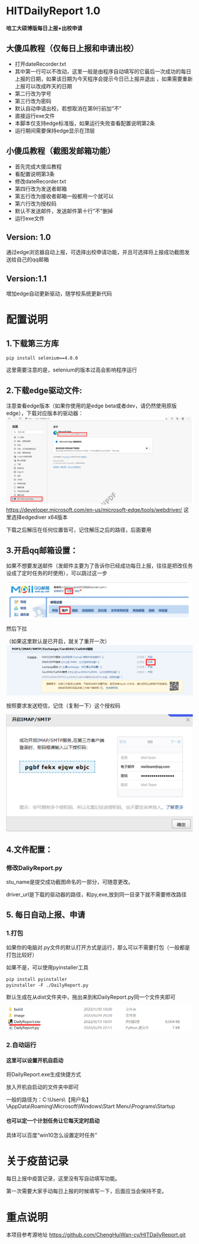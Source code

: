 # HITDailyReport 1.0
**哈工大硕博版每日上报+出校申请**  
## 大傻瓜教程（仅每日上报和申请出校）
- 打开dateRecorder.txt
- 其中第一行可以不改动，这里一般是由程序自动填写的它最后一次成功的每日上报的日期，如果该日期为今天程序会提示今日已上报并退出 ，如果需要重新上报可以改成昨天的日期
- 第二行改为学号
- 第三行改为密码
- 默认自动申请出校，若想取消在第9行前加“不”
- 直接运行exe文件
- 本脚本仅支持edge标准版，如果运行失败查看配置说明第2条
- 运行期间需要保持edge显示在顶层
## 小傻瓜教程（截图发邮箱功能）
- 首先完成大傻瓜教程
- 看配置说明第3条
- 修改dateRecorder.txt
- 第四行改为发送者邮箱
- 第五行改为接收者邮箱一般都用一个就可以
- 第六行改为授权码
- 默认不发送邮件，发送邮件第十行”不“删掉
- 运行exe文件

## Version: 1.0
通过edge浏览器自动上报，可选择出校申请功能，并且可选择将上报成功截图发送给自己的qq邮箱   
## Version:1.1
增加edge自动更新驱动，随学校系统更新代码

# 配置说明
## 1.下载第三方库
	pip install selenium==4.0.0
这里需要注意的是，selenium的版本过高会影响程序运行
## 2.下载edge驱动文件:
注意查看edge版本（如果你使用的是edge beta或者dev，请仍然使用原版edge），下载对应版本的驱动器：
![1](./readmeAssets/1.png)
https://developer.microsoft.com/en-us/microsoft-edge/tools/webdriver/
这里选择edgediver x64版本

下载之后解压在任何位置皆可，记住解压之后的路径，后面要用

## 3.开启qq邮箱设置：

如果不想要发送邮件（发邮件主要为了告诉你已经成功每日上报，往往是把改任务设成了定时任务的时使用），可以跳过这一步

![2](./readmeAssets/2.png)

然后下拉

（如果这里默认是已开启，就关了重开一次）
![3](./readmeAssets/3.png)

按照要求发送短信，记住（复制一下）这个授权码

![4](./readmeAssets/4.png)

## 4.文件配置：
### 修改DaliyReport.py

stu_name是提交成功截图命名的一部分，可随意更改。

driver_url是下载的驱动器的路径，和py,exe,放到同一目录下就不需要修改路径


## 5. 每日自动上报、申请
### 1.打包
如果你的电脑对.py文件的默认打开方式是运行，那么可以不需要打包（一般都是打包比较好）

如果不是，可以使用pyinstaller工具

```
pip install pyinstaller
pyinstaller -F ./DailyReport.py
```
默认生成在从dist文件夹中，拖出来到和DailyReport.py同一个文件夹即可

![5](./readmeAssets/5.png)
### 2.自动运行
#### 这里可以设置开机自启动
将DailyReport.exe生成快捷方式

放入开机自启动的文件夹中即可

一般的路径为：C:\Users\【用户名】\AppData\Roaming\Microsoft\Windows\Start Menu\Programs\Startup
#### 也可以定一个计划任务让它每天定时启动
具体可以百度“win10怎么设置定时任务”

# 关于疫苗记录

每日上报中疫苗记录，这里没有写自动填写功能。

第一次需要大家手动每日上报的时候填写一下，后面应当会保持不变。

# 重点说明
本项目参考源地址
https://github.com/ChengHuiWan-cy/HITDailyReport.git
